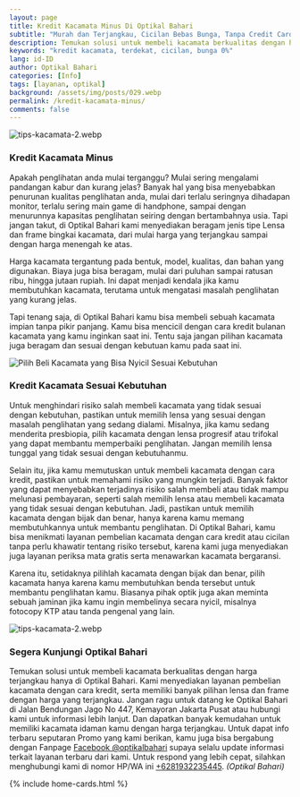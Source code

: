 ```yaml
---
layout: page
title: Kredit Kacamata Minus Di Optikal Bahari
subtitle: "Murah dan Terjangkau, Cicilan Bebas Bunga, Tanpa Credit Card & Bergaransi"
description: Temukan solusi untuk membeli kacamata berkualitas dengan harga terjangkau di Optikal Bahari. Kami menyediakan layanan pembelian kacamata dengan cara kredit, serta memiliki banyak pilihan lensa dan frame dengan harga yang terjangkau
keywords: "kredit kacamata, terdekat, cicilan, bunga 0%"
lang: id-ID
author: Optikal Bahari
categories: [Info]
tags: [layanan, optikal]
background: /assets/img/posts/029.webp
permalink: /kredit-kacamata-minus/
comments: false
---
```


<div class="card-deck mb-3">
  <div class="card shadow p-3 mb-5 bg-white rounded">
    <img
      src="{{'/assets/img/posts/periksa-mata/periksa-mata-gratis-optikal-bahari-5.webp' | relative_url }}"
      class="card-img-top"
      title="kredit kacamata minus di Optikal Bahari"
      alt="tips-kacamata-2.webp" />
    <div class="card-body">
      <h3 class="card-title">Kredit Kacamata Minus</h3>
      <p class="card-text text-left">
        Apakah penglihatan anda mulai terganggu? Mulai sering mengalami pandangan kabur dan kurang jelas? Banyak hal yang bisa menyebabkan penurunan kualitas penglihatan anda, mulai dari terlalu seringnya dihadapan monitor, terlalu sering main game di handphone, sampai dengan menurunnya kapasitas penglihatan seiring dengan bertambahnya usia. Tapi jangan takut, di Optikal Bahari kami menyediakan beragam jenis tipe Lensa dan frame bingkai kacamata, dari mulai harga yang terjangkau sampai dengan harga menengah ke atas.
      </p>
      <p class="card-text text-left">
        Harga kacamata tergantung pada bentuk, model, kualitas, dan bahan yang digunakan. Biaya juga bisa beragam, mulai dari puluhan sampai ratusan ribu, hingga jutaan rupiah. Ini dapat menjadi kendala jika kamu membutuhkan kacamata, terutama untuk mengatasi masalah penglihatan yang kurang jelas.
      </p>
      <p class="card-text text-left">
        Tapi tenang saja, di Optikal Bahari kamu bisa membeli sebuah kacamata impian tanpa pikir panjang. Kamu bisa mencicil dengan cara kredit bulanan kacamata yang kamu inginkan saat ini. Tentu saja jangan pilihan kacamata juga beragam dan sesuai dengan kebutuan kamu pada saat ini.
      </p>
    </div>
  </div>
</div>

<div class="card shadow p-3 bg-white mb-5">
  <img
    src="{{ '/assets/img/posts/periksa-mata/periksa-mata-gratis-optikal-bahari-8.webp' | relative_url }}"
    class="card-img-top"
    title="kredit kacamata minus di Optikal Bahari"
    alt="Pilih Beli Kacamata yang Bisa Nyicil Sesuai Kebutuhan">
  <div class="card-body">
    <h3 class="card-title">Kredit Kacamata Sesuai Kebutuhan</h3>
    <p class="card-text text-left">
      Untuk menghindari risiko salah membeli kacamata yang tidak sesuai dengan kebutuhan, pastikan untuk memilih lensa yang sesuai dengan masalah penglihatan yang sedang dialami. Misalnya, jika kamu sedang menderita presbiopia, pilih kacamata dengan lensa progresif atau trifokal yang dapat membantu memperbaiki penglihatan. Jangan memilih lensa tunggal yang tidak sesuai dengan kebutuhanmu.
    </p>
    <p class="card-text text-left">
      Selain itu, jika kamu memutuskan untuk membeli kacamata dengan cara kredit, pastikan untuk memahami risiko yang mungkin terjadi. Banyak faktor yang dapat menyebabkan terjadinya risiko salah membeli atau tidak mampu melunasi pembayaran, seperti salah memilih lensa atau membeli kacamata yang tidak sesuai dengan kebutuhan. Jadi, pastikan untuk memilih kacamata dengan bijak dan benar, hanya karena kamu memang membutuhkannya untuk membantu penglihatan. Di Optikal Bahari, kamu bisa menikmati layanan pembelian kacamata dengan cara kredit atau cicilan tanpa perlu khawatir tentang risiko tersebut, karena kami juga menyediakan juga layanan periksa mata gratis serta menawarkan kacamata bergaransi.
    </p>
    <p class="card-text text-left">
      Karena itu, setidaknya pilihlah kacamata dengan bijak dan benar, pilih kacamata hanya karena kamu membutuhkan benda tersebut untuk membantu penglihatan kamu. Biasanya pihak optik juga akan meminta sebuah jaminan jika kamu ingin membelinya secara nyicil, misalnya fotocopy KTP atau tanda pengenal yang lain.
    </p>
  </div>
</div>

<div class="card-deck mb-3">
  <div class="card shadow p-3 mb-5 bg-white rounded">
    <img
      src="{{ '/assets/img/posts/periksa-mata/periksa-mata-gratis-optikal-bahari-9.webp' | relative_url }}"
      class="card-img-top"
      alt="tips-kacamata-2.webp"
      title="kredit kacamata minus di Optikal Bahari" />
    <div class="card-body">
      <h3 class="card-title">Segera Kunjungi Optikal Bahari</h3>
      <p class="card-text text-left">
        Temukan solusi untuk membeli kacamata berkualitas dengan harga terjangkau hanya di Optikal Bahari. Kami menyediakan layanan pembelian kacamata dengan cara kredit, serta memiliki banyak pilihan lensa dan frame dengan harga yang terjangkau. Jangan ragu untuk datang ke Optikal Bahari di Jalan Bendungan Jago No 447, Kemayoran Jakarta Pusat atau hubungi kami untuk informasi lebih lanjut. Dan dapatkan banyak kemudahan untuk memiliki kacamata idaman kamu dengan harga terjangkau. Untuk dapat info terbaru seputaran Promo yang kami berikan, kamu juga bisa bergabung dengan Fanpage
        <a
          href="https://www.facebook.com/optikalbahari"
          id="FBClick"
          title="Facebook Page Optikal Bahari"
          class="FacebookPage">Facebook @optikalbahari</a>
        supaya selalu update informasi terkait layanan terbaru dari kami. Untuk respond yang lebih cepat, silahkan     
				menghubungi kami di nomor HP/WA ini
        <a
          href="https://api.whatsapp.com/send?phone=6281932235445&text=Hallo%2C+saya+butuh+informasi+lebih+lanjut+mengenai+Optikal+Bahari"
          id="WhatsAppClick"
          class="WhatsAppCall"
          title="Call WhatsApp">+6281932235445</a>.
        <em>(Optikal Bahari)</em>
      </p>
    </div>
  </div>
</div>

{% include home-cards.html %}

<!-- <section id="posts-category">	<div class="card-deck">		{% for post in site.categories.Lensa limit : 3 %}		<div class="card shadow p-3 mb-5 bg-white rounded">			<a href="{{ post.url | prepend: site.baseurl | replace: '//', '/' }}">				{% if page.background %}
				<img
					src="{{ post.background | prepend: site.baseurl | replace: '//', '/' }}"
					class="card-img-top"
					alt="{{ post.title }}"
			/></a>
			{% endif %}
			<div class="card-body">
				<h5 class="card-title">
					{{ post.title }}
				</h5>
				<p class="card-text text-left">{{ post.description | strip_html | truncatewords: 20 }}.</p>
				<p class="card-text text-left">
					<a class="btn btn-primary rounded-pill" href="{{ post.url | prepend: site.baseurl | replace: '//', '/' }}"
						>Selengkapnya</a
					>
				</p>
			</div>
			<div class="card-footer">
				<small class="text-muted">
					Posted by {% if post.author %} {{ post.author }} {% else %} {{ site.author }} {% endif %} on
					{{ post.date | date: '%B %d, %Y' }} &middot; {% include read_time.html content=post.content %}
				</small>
			</div>
		</div>
		{% endfor %}
	</div>
</section> -->